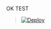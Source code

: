 OK TEST
> [![Deploy](https://www.herokucdn.com/deploy/button.png)](https://dashboard.heroku.com/new?template=https://github.com/italia/spid-saml-check)



